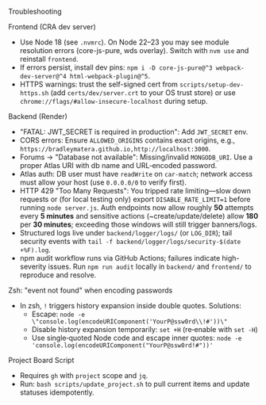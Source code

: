 Troubleshooting

Frontend (CRA dev server)
- Use Node 18 (see `.nvmrc`). On Node 22–23 you may see module resolution errors (core-js-pure, wds overlay). Switch with `nvm use` and reinstall `frontend`.
- If errors persist, install dev pins: `npm i -D core-js-pure@^3 webpack-dev-server@^4 html-webpack-plugin@^5`.
- HTTPS warnings: trust the self-signed cert from `scripts/setup-dev-https.sh` (add `certs/dev/server.crt` to your OS trust store) or use `chrome://flags/#allow-insecure-localhost` during setup.

Backend (Render)
- "FATAL: JWT_SECRET is required in production": Add `JWT_SECRET` env.
- CORS errors: Ensure `ALLOWED_ORIGINS` contains exact origins, e.g., `https://bradleymatera.github.io,http://localhost:3000`.
- Forums → "Database not available": Missing/invalid `MONGODB_URI`. Use a proper Atlas URI with db name and URL‑encoded password.
- Atlas auth: DB user must have `readWrite` on `car-match`; network access must allow your host (use `0.0.0.0/0` to verify first).
- HTTP 429 "Too Many Requests": You tripped rate limiting—slow down requests or (for local testing only) export `DISABLE_RATE_LIMIT=1` before running `node server.js`. Auth endpoints now allow roughly **50** attempts every **5 minutes** and sensitive actions (~create/update/delete) allow **180** per **30 minutes**; exceeding those windows will still trigger banners/logs.
- Structured logs live under `backend/logger/logs/` (or `LOG_DIR`); tail security events with `tail -f backend/logger/logs/security-$(date +%F).log`.
- npm audit workflow runs via GitHub Actions; failures indicate high-severity issues. Run `npm run audit` locally in `backend/` and `frontend/` to reproduce and resolve.

Zsh: "event not found" when encoding passwords
- In zsh, `!` triggers history expansion inside double quotes. Solutions:
  - Escape: `node -e \"console.log(encodeURIComponent('YourP@ssw0rd\\!#'))\"`
  - Disable history expansion temporarily: `set +H` (re‑enable with `set -H`)
  - Use single‑quoted Node code and escape inner quotes: `node -e 'console.log(encodeURIComponent("YourP@ssw0rd!#"))'`

Project Board Script
- Requires `gh` with `project` scope and `jq`.
- Run: `bash scripts/update_project.sh` to pull current items and update statuses idempotently.
